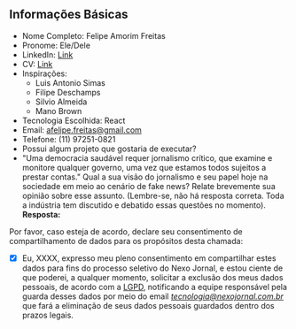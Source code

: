 ## Informações Básicas 
- Nome Completo: Felipe Amorim Freitas
- Pronome: Ele/Dele
- LinkedIn: [Link](https://www.linkedin.com/in/affreitas/)
- CV: [Link](https://docs.google.com/document/d/1nrnJniwwnJ8DGYckLx0bWqkVoKUwndrpiKRK3wnfYYk/edit)
- Inspirações:
	- Luis Antonio Simas
	- Filipe Deschamps
	- Silvio Almeida
	- Mano Brown
- Tecnologia Escolhida: React
- Email: afelipe.freitas@gmail.com
- Telefone: (11) 97251-0821
- Possui algum projeto que gostaria de executar?
-   "Uma democracia saudável requer jornalismo crítico, que examine e monitore qualquer governo, uma vez que estamos todos sujeitos a prestar contas." Qual a sua visão do jornalismo e seu papel hoje na sociedade em meio ao cenário de fake news? Relate brevemente sua opinião sobre esse assunto. (Lembre-se, não há resposta correta. Toda a indústria tem discutido e debatido essas questões no momento).
**Resposta:**



Por favor, caso esteja de acordo, declare seu consentimento de compartilhamento de dados para os propósitos desta chamada:

 - [x] Eu, XXXX, expresso meu pleno consentimento em compartilhar estes dados para fins do processo seletivo do Nexo Jornal, e estou ciente de que poderei, a qualquer momento, solicitar a exclusão dos meus dados pessoais, de acordo com a  [LGPD](http://www.planalto.gov.br/ccivil_03/_ato2015-2018/2018/lei/l13709.htm), notificando a equipe responsável pela guarda desses dados por meio do email  _[tecnologia@nexojornal.com.br](mailto:tecnologia@nexojornal.com.br)_  que fará a eliminação de seus dados pessoais guardados dentro dos prazos legais.
